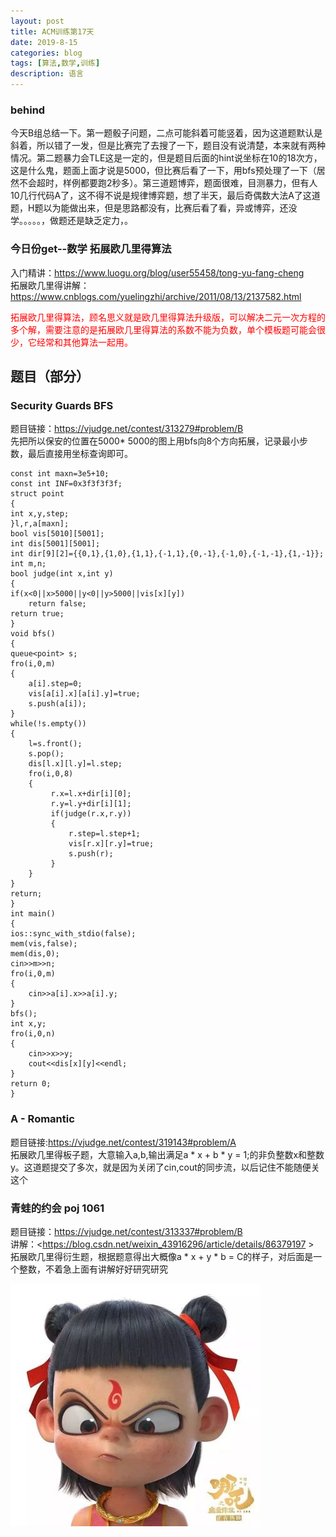 ```yaml
---
layout: post
title: ACM训练第17天
date: 2019-8-15
categories: blog
tags: [算法,数学,训练]
description: 语言
---
```


### behind
今天B组总结一下。第一题骰子问题，二点可能斜着可能竖着，因为这道题默认是斜着，所以错了一发，但是比赛完了去搜了一下，题目没有说清楚，本来就有两种情况。第二题暴力会TLE这是一定的，但是题目后面的hint说坐标在10的18次方，这是什么鬼，题面上面才说是5000，但比赛后看了一下，用bfs预处理了一下（居然不会超时，样例都要跑2秒多）。第三道题博弈，题面很难，目测暴力，但有人10几行代码A了，这不得不说是规律博弈题，想了半天，最后奇偶数大法A了这道题，H题以为能做出来，但是思路都没有，比赛后看了看，异或博弈，还没学。。。。。，做题还是缺乏定力，。

### 今日份get--数学 拓展欧几里得算法
入门精讲：<https://www.luogu.org/blog/user55458/tong-yu-fang-cheng><br/>
拓展欧几里得讲解：<https://www.cnblogs.com/yuelingzhi/archive/2011/08/13/2137582.html><br/>

<p style="color: red;">拓展欧几里得算法，顾名思义就是欧几里得算法升级版，可以解决二元一次方程的多个解，需要注意的是拓展欧几里得算法的系数不能为负数，单个模板题可能会很少，它经常和其他算法一起用。</p>


## 题目（部分）

###  Security Guards BFS
题目链接：<https://vjudge.net/contest/313279#problem/B><br/>
先把所以保安的位置在5000* 5000的图上用bfs向8个方向拓展，记录最小步数，最后直接用坐标查询即可。<br/>


    const int maxn=3e5+10;
    const int INF=0x3f3f3f3f;
    struct point
    {
    int x,y,step;
    }l,r,a[maxn];
    bool vis[5010][5001];
    int dis[5001][5001];
    int dir[9][2]={{0,1},{1,0},{1,1},{-1,1},{0,-1},{-1,0},{-1,-1},{1,-1}};
    int m,n;
    bool judge(int x,int y)
    {
    if(x<0||x>5000||y<0||y>5000||vis[x][y])
        return false;
    return true;
    }
    void bfs()
    {
    queue<point> s;
    fro(i,0,m)
    {
        a[i].step=0;
        vis[a[i].x][a[i].y]=true;
        s.push(a[i]);
    }
    while(!s.empty())
    {
        l=s.front();
        s.pop();
        dis[l.x][l.y]=l.step;
        fro(i,0,8)
        {
             r.x=l.x+dir[i][0];
             r.y=l.y+dir[i][1];
             if(judge(r.x,r.y))
             {
                 r.step=l.step+1;
                 vis[r.x][r.y]=true;
                 s.push(r);
             }
        }
    }
    return;
    }
    int main()
    {
    ios::sync_with_stdio(false);
    mem(vis,false);
    mem(dis,0);
    cin>>m>>n;
    fro(i,0,m)
    {
        cin>>a[i].x>>a[i].y;
    }
    bfs();
    int x,y;
    fro(i,0,n)
    {
        cin>>x>>y;
        cout<<dis[x][y]<<endl;
    }
    return 0;
    }

### A - Romantic 
题目链接:<https://vjudge.net/contest/319143#problem/A><br/>
拓展欧几里得板子题，大意输入a,b,输出满足a * x + b * y = 1;的非负整数x和整数y。这道题提交了多次，就是因为关闭了cin,cout的同步流，以后记住不能随便关这个<br/>



### 青蛙的约会 poj 1061
题目链接：<https://vjudge.net/contest/313337#problem/B><br/>
讲解：<https://blog.csdn.net/weixin_43916296/article/details/86379197 ><br/>
拓展欧几里得衍生题，根据题意得出大概像a * x + y * b = C的样子，对后面是一个整数，不着急上面有讲解好好研究研究<br/>

![哪吒](/img/lz3.jpg)











